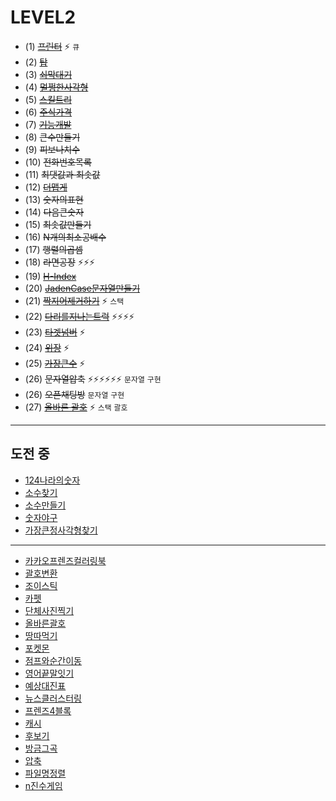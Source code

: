 # LEVEL2
* (1) ~~[프린터](https://programmers.co.kr/learn/courses/30/lessons/42587)~~ ⚡️ `큐`
* (2) ~~[탑](https://github.com/kHeNoTbB/Algorithm/blob/master/programmers/level2/%ED%83%91.java)~~
* (3) ~~[쇠막대기]()~~
* (4) ~~[멀쩡한사각형](https://github.com/kHeNoTbB/Algorithm/blob/master/programmers/level2/%EB%A9%80%EC%A9%A1%ED%95%9C%EC%82%AC%EA%B0%81%ED%98%95.java)~~
* (5) ~~[스킬트리](https://github.com/kHeNoTbB/Algorithm/blob/master/programmers/level2/%EC%8A%A4%ED%82%AC%ED%8A%B8%EB%A6%AC.java)~~
* (6) ~~[주식가격](https://github.com/kHeNoTbB/Algorithm/blob/master/programmers/level2/%EC%A3%BC%EC%8B%9D%EA%B0%80%EA%B2%A9.java)~~
* (7) ~~[기능개발](https://github.com/kHeNoTbB/Algorithm/blob/master/programmers/level2/%EA%B8%B0%EB%8A%A5%EA%B0%9C%EB%B0%9C.java)~~
* (8) ~~큰수만들기~~
* (9) ~~피보나치수~~
* (10) ~~전화번호목록~~
* (11) ~~최댓값과 최솟값~~
* (12) ~~[더맵게](https://github.com/kHeNoTbB/Algorithm/blob/master/programmers/level2/%EB%8D%94%EB%A7%B5%EA%B2%8C.java)~~ 
* (13) ~~숫자의표현~~
* (14) ~~다음큰숫자~~
* (15) ~~최솟값만들기~~
* (16) ~~N개의최소공배수~~
* (17) ~~행렬의곱셈~~
* (18) ~~라면공장~~ ⚡️⚡️⚡️
* (19) ~~[H-Index](https://github.com/kHeNoTbB/Algorithm/blob/master/programmers/level2/H-index.java)~~
* (20) ~~[JadenCase문자열만들기](https://github.com/kHeNoTbB/Algorithm/blob/master/programmers/level2/JadenCase%EB%AC%B8%EC%9E%90%EC%97%B4%EB%A7%8C%EB%93%A4%EA%B8%B0.java)~~
* (21) ~~[짝지어제거하기](https://github.com/kHeNoTbB/Algorithm/blob/master/programmers/level2/%EC%A7%9D%EC%A7%80%EC%96%B4%EC%A0%9C%EA%B1%B0%ED%95%98%EA%B8%B0.java)~~ ⚡️ `스택`
* (22) ~~[다리를지나는트럭](https://github.com/kHeNoTbB/Algorithm/blob/master/programmers/level2/%EB%8B%A4%EB%A6%AC%EB%A5%BC%EC%A7%80%EB%82%98%EB%8A%94%ED%8A%B8%EB%9F%AD.java)~~ ⚡️⚡️⚡️⚡️
* (23) ~~[타겟넘버](https://github.com/kHeNoTbB/Algorithm/blob/master/programmers/level2/%ED%83%80%EA%B2%9F%EB%84%98%EB%B2%84.java)~~ ⚡️
* (24) ~~[위장](https://github.com/kHeNoTbB/Algorithm/blob/master/programmers/level2/%EC%9C%84%EC%9E%A5.java)~~ ⚡️
* (25) ~~[가장큰수](https://github.com/kHeNoTbB/Algorithm/blob/master/programmers/level2/%EA%B0%80%EC%9E%A5%ED%81%B0%EC%88%98.java)~~ ⚡️
* (26) ~~문자열압축~~ ⚡️⚡️⚡️⚡️⚡️⚡️ `문자열` `구현`
* (26) ~~오픈채팅방~~ `문자열` `구현`
* (27) ~~[올바른 괄호](https://github.com/kHeNoTbB/Algorithm/blob/master/programmers/level2/%EC%98%AC%EB%B0%94%EB%A5%B8%EA%B4%84%ED%98%B8.java)~~ ⚡️ `스택` `괄호`

---
## 도전 중
* [124나라의숫자]()
* [소수찾기]()
* [소수만들기]()
* [숫자야구]()
* [가장큰정사각형찾기]()
---
* [카카오프렌즈컬러링북]()
* [괄호변환]()
* [조이스틱]()
* [카펫]()
* [단체사진찍기]()
* [올바른괄호]()
* [땅따먹기]()
* [포켓몬]()
* [점프와순간이동]()
* [영어끝말잇기]()
* [예상대진표]()
* [뉴스클러스터링]()
* [프렌즈4블록]()
* [캐시]()
* [후보기]()
* [방금그곡]()
* [압축]()
* [파일명정렬]()
* [n진수게임]()
